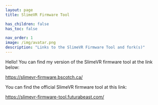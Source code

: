 ```yaml
---
layout: page
title: SlimeVR Firmware Tool

has_children: false
has_toc: false

nav_order: 1
image: /img/avatar.png
description: "Links to the SlimeVR Firmware Tool and fork(s)"
---
```


Hello! You can find my version of the SlimeVR firmware tool at the link below:

<https://slimevr-firmware.bscotch.ca/>

You can find the official SlimeVR firmware tool at this link:

<https://slimevr-firmware-tool.futurabeast.com/>
